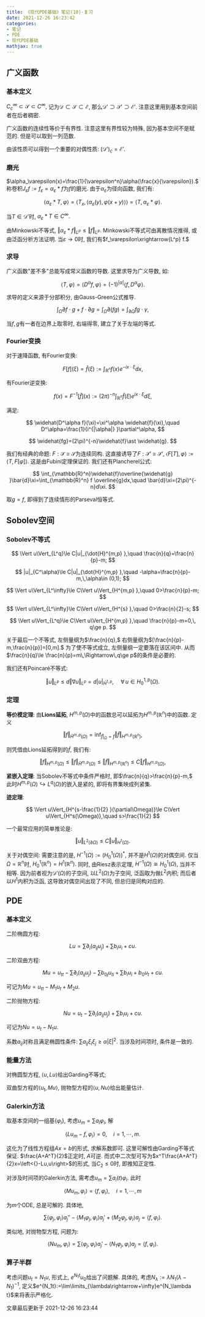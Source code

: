 ```yaml
---
title: 《现代PDE基础》笔记(10)-复习
date: 2021-12-26 16:23:42
categories: 
- 笔记
- PDE
- 现代PDE基础
mathjax: true
---
```


广义函数
--------

### 基本定义

$C_c^\infty\subset \mathscr{S}\subset C^\infty,$
记为$\mathscr{D}\subset \mathscr{S}\subset \mathscr{E},$
那么$\mathscr{D}'\supset \mathscr{S}'\supset \mathscr{E}'.$
注意这里用到基本空间前者在后者稠密.

广义函数的连续性等价于有界性. 注意这里有界性较为特殊,
因为基本空间不是赋范的. 但是可以取到一列范数.

由该性质可以得到一个重要的对偶性质: $(\mathscr{D}')_c=\mathscr{E}'.$

### 磨光

$\alpha_\varepsilon(x)=\frac{1}{\varepsilon^n}\alpha(\frac{x}{\varepsilon}).$
称卷积$J_\varepsilon f:=f_\varepsilon=\alpha_\varepsilon\ast f$为$f$的磨光.
由于$\alpha_\varepsilon$为径向函数, 我们有:


$$
\left<{}\alpha_\varepsilon\ast T,\varphi\right>=\left<{}T_x,\left<{}\alpha_\varepsilon(y),\varphi(x+y)\right>\right>=\left<{}T,\alpha_\varepsilon\ast \varphi\right>.
$$


当$T\in \mathscr{D}'$时, $\alpha_\varepsilon\ast T\in C^\infty.$

由Minkowski不等式,
$\Vert\alpha_\varepsilon\ast f\Vert_{L^p}\le \Vert f\Vert_{L^p}.$
Minkowski不等式可由离散情况推得, 或由泛函分析方法证明.
当$\varepsilon\rightarrow 0$时,
我们有$f_\varepsilon\xrightarrow{L^p} f.$

### 求导

广义函数"差不多"总能写成常义函数的导数. 这里求导为广义导数, 如:


$$
\left<{}T,\varphi\right>=\left<{}D^\alpha f,\varphi\right>=(-1)^{|\alpha|}\left<{}f,D^\alpha \varphi\right>.
$$


求导的定义来源于分部积分, 由Gauss-Green公式推导.


$$
\int_\Omega \partial f\cdot g+f\cdot \partial g=\int_{\Omega} \partial(fg)=\int_{\partial \Omega} fg\cdot \gamma,
$$


当$f,g$有一者在边界上取零时, 右端得零, 建立了关于左端的等式.

### Fourier变换

对于速降函数, 有Fourier变换:


$$
F[f] (\xi)=\widehat{f}(\xi):=\int_{\mathbb{R}^n} f(x)e^{-ix\cdot \xi}dx,
$$


有Fourier逆变换:


$$
f(x)=F^{-1}[\widehat{f}] (x):=(2\pi)^{-n}\int_{\mathbb{R}^n}\widehat{f}(\xi)e^{ix\cdot \xi}d\xi,
$$


满足:


$$
\widehat{D^\alpha f}(\xi)=\xi^\alpha \widehat{f}(\xi),\quad D^\alpha=\frac{1}{i^{|\alpha|} }\partial^\alpha,
$$




$$
\widehat{fg}=(2\pi)^{-n}\widehat{f}\ast \widehat{g}.
$$



我们有经典的命题: $F:\mathscr{S}\cong \mathscr{S}$为连续同构.
这直接诱导了$F:\mathscr{S}'\cong \mathscr{S}',$
$\left<{}F[T],\varphi\right>:=\left<{}T,F[\varphi]\right>.$
这是由Fubini定理保证的. 我们还有Plancherel公式:


$$
\int_{\mathbb{R}^n}\widehat{f}\overline{\widehat{g} }\bar{d}\xi=\int_{\mathbb{R}^n} f \overline{g}dx,\quad \bar{d}\xi=(2\pi)^{-n}d\xi.
$$


取$g=f,$ 即得到了连续情形的Parseval恒等式.

Sobolev空间
-----------

### Sobolev不等式



$$
\Vert u\Vert_{L^q}\le C|u|_{\dot{H}^{m,p} },\quad \frac{n}{q}=\frac{n}{p}-m;
$$





$$
|u|_{C^\alpha}\le C|u|_{\dot{H}^{m,p} },\quad -\alpha=\frac{n}{p}-m,\,\alpha\in (0,1);
$$





$$
\Vert u\Vert_{L^\infty}\le C\Vert u\Vert_{H^{m,p} },\quad 0>\frac{n}{p}-m;
$$





$$
\Vert u\Vert_{L^\infty}\le C\Vert u\Vert_{H^{s} },\quad 0>\frac{n}{2}-s;
$$





$$
\Vert u\Vert_{L^q}\le C\Vert u\Vert_{H^{m,p} },\quad \frac{n}{p}-m=0,\, q\ge p.
$$



关于最后一个不等式, 左侧量纲为$\frac{n}{q},$
右侧量纲为$[\frac{n}{p}-m,\frac{n}{p}]=[0,m].$ 为了使不等式成立,
左侧量纲一定要落在该区间中.
从而$\frac{n}{q}\le \frac{n}{p}=m\,\Rightarrow\,q\ge p$的条件是必要的.

我们还有Poincaré不等式:


$$
\Vert u\Vert_{L^p}\le d\Vert\nabla u\Vert_{L^p}=d|u|_{\dot{H}^{1,p} },\quad \,\forall\,u\in H_0^{1,p}(\Omega).
$$



### 定理

**等价模定理**: 由**Lions延拓**,
$H^{m,p}(\Omega)$中的函数总可以延拓为$H^{m,p}(\mathbb{R}^n)$中的函数.
定义


$$
\Vert f\Vert_{\widetilde{H}^{m,p}(\Omega)}=\inf_{\widetilde{f}|_\Omega =f}\Vert\widetilde{f}\Vert_{H^{m,p}(\mathbb{R}^n)},
$$


则凭借由Lions延拓得到的$\widetilde{f},$ 我们有:


$$
\Vert f\Vert_{H^{m,p}(\Omega)}\le \Vert f\Vert_{\widetilde{H}^{m,p}(\Omega)}\le \Vert\widetilde{f}\Vert_{H^{m,p}(\mathbb{R}^n)}\le C\Vert f\Vert_{H^{m,p}(\Omega)},
$$



**紧嵌入定理**: 当Sobolev不等式中条件严格时,
即$\frac{n}{q}>\frac{n}{p}-m,$
此时$H^{m,p}(\Omega)\hookrightarrow L^{q}(\Omega)$的嵌入是紧的,
即将有界集映成列紧集.

**迹定理**:


$$
\Vert u\Vert_{H^{s-\frac{1}{2} }(\partial\Omega)}\le C\Vert u\Vert_{H^s(\Omega)},\quad s>\frac{1}{2}
$$


一个最常应用的简单推论是:


$$
\Vert u\Vert_{L^2(\partial \Omega)}\le C\Vert u\Vert_{H^1(\Omega)}.
$$



关于对偶空间: 需要注意的是, $H^{-1}(\Omega):=(H_0^1(\Omega))^\ast ,$
并不是$H^1(\Omega)$的对偶空间. 仅当$\Omega=\mathbb{R}^n$时,
$H_0^1(\mathbb{R}^n)=H^1(\mathbb{R}^n).$ 同时, 由Riesz表示定理,
$H^{-1}(\Omega)\cong H_0^1(\Omega),$ 当并不相等.
因为前者视为$\mathscr{D}'(\Omega)$的子空间, 以$L^2(\Omega)$为子空间,
泛函取为做$L^2$内积; 而后者以$H^1$内积为泛函, 这导致对偶空间出现了不同,
但总归是同构对应的.

PDE
---

### 基本定义

二阶椭圆方程: 

$$
Lu=\sum \partial_i(a_{ij}u_j)+\sum b_i u_i+cu.
$$



二阶双曲方程:


$$
Mu=u_{tt}-\sum \partial_i (a_{ij}u_j)-\sum b_{0j}u_{ti}+\sum b_iu_i+b_0 u_t+cu.
$$


可记为$Mu=u_{tt}-M_1u_t+M_2u.$

二阶抛物方程: 

$$
Nu=u_{t}-\sum \partial_i (a_{ij}u_j)+\sum b_i u_i+cu.
$$


可记为$Nu=u_t-N_1u.$

系数$a_{ij}$对称且满足椭圆性条件:
$\sum a_{ij}\xi_i\xi_j\ge \alpha|\xi|^2.$ 当涉及时间项时, 条件是一致的.

### 能量方法

对椭圆型方程, $\left<{}u,Lu\right>$给出Garding不等式;

双曲型方程的$\left<{}u_t,Mu\right>,$
抛物型方程的$\left<{}u,Nu\right>$给出能量估计.

### Galerkin方法

取基本空间的一组基$\{\varphi_i\},$ 考虑$u_m=\sum a_i\varphi_i,$ 解


$$
\left<{}Lu_m-f,\varphi_i\right>=0,\quad i=1,\cdots,m.
$$


这化为了线性方程组$Ax=b$的形式, 求解系数即可.
这里可解性由Garding不等式保证. $\frac{A+A^T}{2}$正定时, $A$可逆.
而式中二次型可写为$x^T\frac{A+A^T}{2}x=\left<{}-Lu,u\right>$的形式,
当$C_2\le 0$时, 即推知正定性.

对涉及时间项的Galerkin方法, 需考虑$u_m=\sum a_i(t)\varphi_i.$ 此时


$$
\left<{}Mu_m,\varphi_i\right>=\left<{}f,\varphi_i\right>,\quad i=1,\cdots,m
$$


为$m$个ODE, 总是可解的. 具体地,


$$
\sum \left<{}\varphi_j,\varphi_i\right>a_j''-\left<{}M_1\varphi_j,\varphi_i\right>a_j'+\left<{}M_2\varphi_j,\varphi_i\right>a_j=\left<{}f,\varphi_i\right>.
$$


类似地, 对抛物型方程, 问题为:


$$
\left<{}Nu_m,\varphi_i\right>=\sum \left<{}\varphi_j,\varphi_i\right>a_j'-\left<{}N_1\varphi_j,\varphi_i\right>a_j=\left<{}f,\varphi_i\right>.
$$



### 算子半群

考虑问题$u_t=N_1u,$ 形式上, $e^{N_1t}u_0$给出了问题解. 具体的,
考虑$N_\lambda:=\lambda N_1(\lambda-N_1)^{-1},$
定义$e^{N_1t}:=\lim\limits_{\lambda\rightarrow+\infty}e^{N_\lambda t}$来将表示严格化.

文章最后更新于 2021-12-26 16:23:44 
